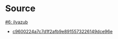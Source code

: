# Source

[#6: ilyazub](https://github.com/serpapi/code-challenge/pull/6)
- [c9600224a7c7d1f2afb9e8915573226149dce96e](https://github.com/serpapi/code-challenge/tree/c9600224a7c7d1f2afb9e8915573226149dce96e)
